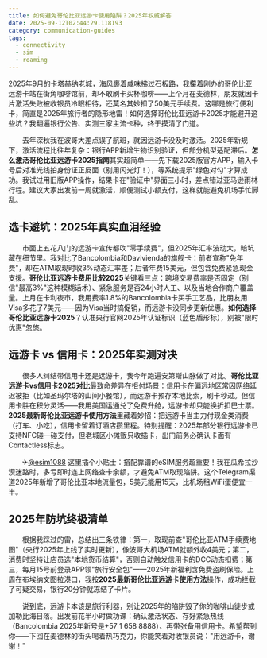 ```yaml
---
title: 如何避免哥伦比亚远游卡使用陷阱？2025年权威解答
date: 2025-09-12T02:44:29.118193
category: communication-guides
tags:
  - connectivity
  - sim
  - roaming
---
```


2025年9月的卡塔赫纳老城，海风裹着咸味拂过石板路，我攥着刚办的哥伦比亚远游卡站在街角咖啡馆前，却不敢刷卡买杯咖啡——上个月在麦德林，朋友就因卡片激活失败被收银员冷眼相待，还莫名其妙扣了50美元手续费。这哪是旅行便利卡，简直是2025年旅行者的隐形地雷！如何选择哥伦比亚远游卡2025才能避开这些坑？我翻遍银行公告、实测三家主流卡种，终于摸清了门道。

　　去年深秋我在波哥大差点误了航班，就因远游卡没及时激活。2025年新规下，激活流程比往年复杂：银行APP新增生物识别验证，但部分机型适配滞后。**怎么激活哥伦比亚远游卡2025指南**其实超简单——先下载2025版官方APP，输入卡号后对准光线拍身份证正反面（别用闪光灯！），等系统提示"绿色对勾"才算成功。我试过用旧版APP操作，结果卡在"验证中"界面三小时，差点错过亚马逊雨林行程。建议大家出发前一周就激活，顺便测试小额支付，这样就能避免机场手忙脚乱。

## 选卡避坑：2025年真实血泪经验  
　　市面上五花八门的远游卡宣传都吹"零手续费"，但2025年汇率波动大，暗坑藏在细节里。我对比了Bancolombia和Davivienda的旗舰卡：前者宣称"免年费"，却在ATM取现时收3%动态汇率差；后者年费15美元，但包含免费紧急现金支援。**哥伦比亚远游卡费用比较2025**关键看三点：跨境交易费率是否固定（别信"最高3%"这种模糊话术）、紧急服务是否24小时人工、以及当地合作商户覆盖量。上月在卡利夜市，我用费率1.8%的Bancolombia卡买手工艺品，比朋友用Visa多花了7美元——因为Visa当时搞促销，而远游卡没同步更新优惠。**如何选择哥伦比亚远游卡2025**？认准央行官网2025年认证标识（蓝色盾形标），别被"限时优惠"忽悠。

## 远游卡 vs 信用卡：2025年实测对决  
　　很多人纠结带信用卡还是远游卡，我今年跑遍安第斯山脉做了对比。**哥伦比亚远游卡vs信用卡2025对比**最致命差异在拒付场景：信用卡在偏远地区常因网络延迟被拒（比如圣玛尔塔的山间小餐馆），而远游卡预存本地比索，刷卡秒过。但信用卡胜在积分灵活——我用美国运通兑了免费升舱，远游卡却只能换折扣巴士票。**2025最新哥伦比亚远游卡使用方法**里藏着妙招：把远游卡当主力付现金类消费（打车、小吃），信用卡留着订酒店攒里程。特别提醒：2025年部分银行远游卡已支持NFC碰一碰支付，但老城区小摊贩只收插卡，出门前务必确认卡面有Contactless标志。

　　✈[@esim1088](https://t.me/s/esim1088) 这里插个小贴士：搭配靠谱的eSIM服务超重要！我在瓜希拉沙漠迷路时，多亏即时连上网络查卡余额，才避免ATM取现陷阱。这个Telegram渠道2025年新增了哥伦比亚本地流量包，5美元能用15天，比机场租WiFi蛋便宜一半。

## 2025年防坑终极清单  
　　根据我踩过的雷，总结出三条铁律：第一，取现前查"哥伦比亚ATM手续费地图"（央行2025年上线了实时更新），像波哥大机场ATM就额外收4美元；第二，消费时坚持让店员选"本地货币结算"，否则自动触发信用卡的DCC动态扣费；第三，每月15号前登录APP领"旅行安全包"——2025年新福利含免费盗刷保险。上周在布埃纳文图拉港口，我按**2025最新哥伦比亚远游卡使用方法**操作，成功拦截了可疑交易，银行20分钟就冻结了卡片。

　　说到底，远游卡本该是旅行利器，别让2025年的陷阱毁了你的咖啡山徒步或加勒比海日落。出发前花半小时做功课：确认激活状态、存好紧急热线（Bancolombia 2025年新号是+57 1 658 8888）、再带张备用信用卡。希望帮到你——下回在麦德林的街头喝着热巧克力，你能笑着对收银员说："用远游卡，谢谢！"